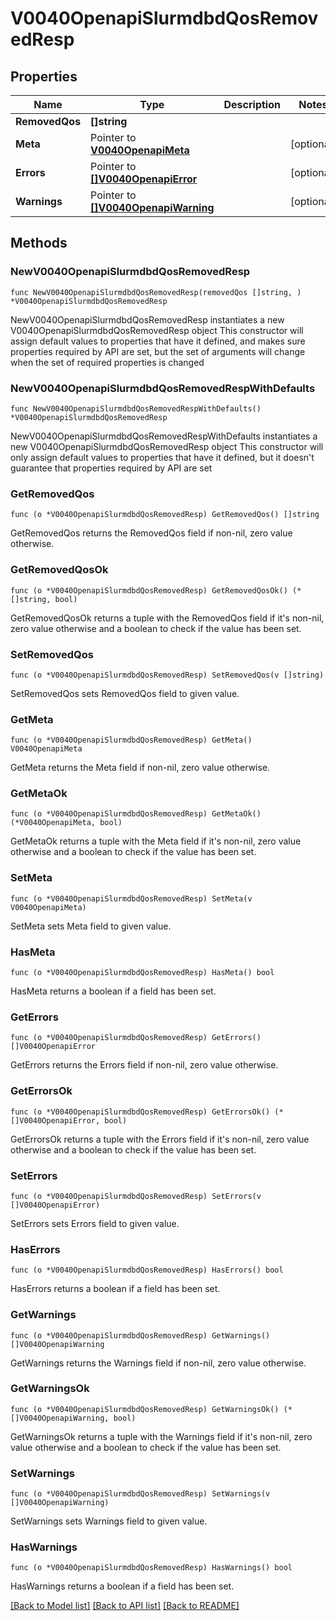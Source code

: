 # V0040OpenapiSlurmdbdQosRemovedResp

## Properties

Name | Type | Description | Notes
------------ | ------------- | ------------- | -------------
**RemovedQos** | **[]string** |  | 
**Meta** | Pointer to [**V0040OpenapiMeta**](V0040OpenapiMeta.md) |  | [optional] 
**Errors** | Pointer to [**[]V0040OpenapiError**](V0040OpenapiError.md) |  | [optional] 
**Warnings** | Pointer to [**[]V0040OpenapiWarning**](V0040OpenapiWarning.md) |  | [optional] 

## Methods

### NewV0040OpenapiSlurmdbdQosRemovedResp

`func NewV0040OpenapiSlurmdbdQosRemovedResp(removedQos []string, ) *V0040OpenapiSlurmdbdQosRemovedResp`

NewV0040OpenapiSlurmdbdQosRemovedResp instantiates a new V0040OpenapiSlurmdbdQosRemovedResp object
This constructor will assign default values to properties that have it defined,
and makes sure properties required by API are set, but the set of arguments
will change when the set of required properties is changed

### NewV0040OpenapiSlurmdbdQosRemovedRespWithDefaults

`func NewV0040OpenapiSlurmdbdQosRemovedRespWithDefaults() *V0040OpenapiSlurmdbdQosRemovedResp`

NewV0040OpenapiSlurmdbdQosRemovedRespWithDefaults instantiates a new V0040OpenapiSlurmdbdQosRemovedResp object
This constructor will only assign default values to properties that have it defined,
but it doesn't guarantee that properties required by API are set

### GetRemovedQos

`func (o *V0040OpenapiSlurmdbdQosRemovedResp) GetRemovedQos() []string`

GetRemovedQos returns the RemovedQos field if non-nil, zero value otherwise.

### GetRemovedQosOk

`func (o *V0040OpenapiSlurmdbdQosRemovedResp) GetRemovedQosOk() (*[]string, bool)`

GetRemovedQosOk returns a tuple with the RemovedQos field if it's non-nil, zero value otherwise
and a boolean to check if the value has been set.

### SetRemovedQos

`func (o *V0040OpenapiSlurmdbdQosRemovedResp) SetRemovedQos(v []string)`

SetRemovedQos sets RemovedQos field to given value.


### GetMeta

`func (o *V0040OpenapiSlurmdbdQosRemovedResp) GetMeta() V0040OpenapiMeta`

GetMeta returns the Meta field if non-nil, zero value otherwise.

### GetMetaOk

`func (o *V0040OpenapiSlurmdbdQosRemovedResp) GetMetaOk() (*V0040OpenapiMeta, bool)`

GetMetaOk returns a tuple with the Meta field if it's non-nil, zero value otherwise
and a boolean to check if the value has been set.

### SetMeta

`func (o *V0040OpenapiSlurmdbdQosRemovedResp) SetMeta(v V0040OpenapiMeta)`

SetMeta sets Meta field to given value.

### HasMeta

`func (o *V0040OpenapiSlurmdbdQosRemovedResp) HasMeta() bool`

HasMeta returns a boolean if a field has been set.

### GetErrors

`func (o *V0040OpenapiSlurmdbdQosRemovedResp) GetErrors() []V0040OpenapiError`

GetErrors returns the Errors field if non-nil, zero value otherwise.

### GetErrorsOk

`func (o *V0040OpenapiSlurmdbdQosRemovedResp) GetErrorsOk() (*[]V0040OpenapiError, bool)`

GetErrorsOk returns a tuple with the Errors field if it's non-nil, zero value otherwise
and a boolean to check if the value has been set.

### SetErrors

`func (o *V0040OpenapiSlurmdbdQosRemovedResp) SetErrors(v []V0040OpenapiError)`

SetErrors sets Errors field to given value.

### HasErrors

`func (o *V0040OpenapiSlurmdbdQosRemovedResp) HasErrors() bool`

HasErrors returns a boolean if a field has been set.

### GetWarnings

`func (o *V0040OpenapiSlurmdbdQosRemovedResp) GetWarnings() []V0040OpenapiWarning`

GetWarnings returns the Warnings field if non-nil, zero value otherwise.

### GetWarningsOk

`func (o *V0040OpenapiSlurmdbdQosRemovedResp) GetWarningsOk() (*[]V0040OpenapiWarning, bool)`

GetWarningsOk returns a tuple with the Warnings field if it's non-nil, zero value otherwise
and a boolean to check if the value has been set.

### SetWarnings

`func (o *V0040OpenapiSlurmdbdQosRemovedResp) SetWarnings(v []V0040OpenapiWarning)`

SetWarnings sets Warnings field to given value.

### HasWarnings

`func (o *V0040OpenapiSlurmdbdQosRemovedResp) HasWarnings() bool`

HasWarnings returns a boolean if a field has been set.


[[Back to Model list]](../README.md#documentation-for-models) [[Back to API list]](../README.md#documentation-for-api-endpoints) [[Back to README]](../README.md)


